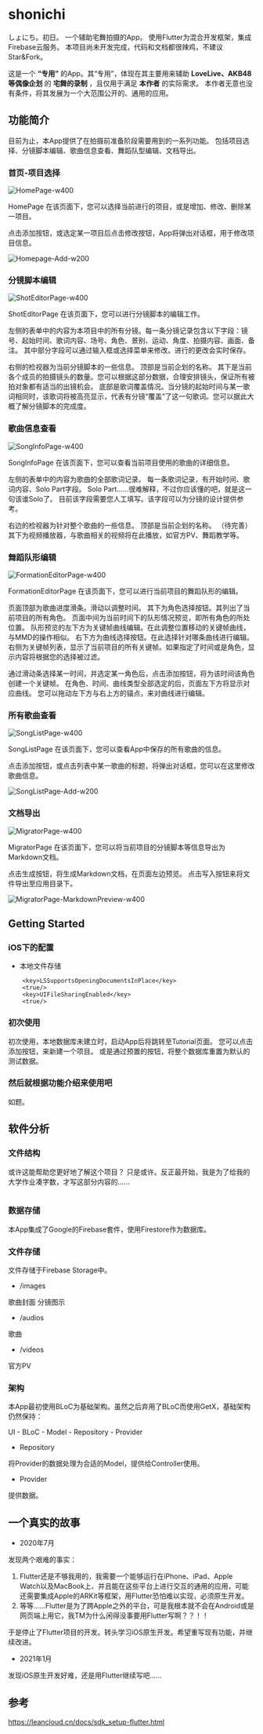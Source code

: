 # shonichi

しょにち。初日。
一个辅助宅舞拍摄的App。
使用Flutter为混合开发框架，集成Firebase云服务。
本项目尚未开发完成，代码和文档都很辣鸡，不建议Star&Fork。

这是一个 **“专用”** 的App。其“专用”，体现在其主要用来辅助 **LoveLive、AKB48等偶像企划** 的 **宅舞的录制** ，且仅用于满足 **本作者** 的实际需求。
本作者无意也没有条件，将其发展为一个大范围公开的、通用的应用。

## 功能简介

目前为止，本App提供了在拍摄前准备阶段需要用到的一系列功能。
包括项目选择、分镜脚本编辑、歌曲信息查看、舞蹈队型编辑、文档导出。

### 首页-项目选择

![HomePage-w400](/flutter_module/documents/images/HomePage.png)

HomePage
在该页面下，您可以选择当前进行的项目，或是增加、修改、删除某一项目。

点击添加按钮，或选定某一项目后点击修改按钮，App将弹出对话框，用于修改项目信息。

![Homepage-Add-w200](/flutter_module/documents/images/Homepage-Add.png)

### 分镜脚本编辑

![ShotEditorPage-w400](/flutter_module/documents/images/ShotEditorPage.png)

ShotEditorPage
在该页面下，您可以进行分镜脚本的编辑工作。

左侧的表单中的内容为本项目中的所有分镜。每一条分镜记录包含以下字段：镜号、起始时间、歌词内容、场号、角色、景别、运动、角度、拍摄内容、画面、备注。
其中部分字段可以通过输入框或选择菜单来修改。进行的更改会实时保存。

右侧的检视器为当前分镜脚本的一些信息。
顶部是当前企划的名称。
其下是当前各个成员的拍摄镜头的数量。您可以根据这部分数据，合理安排镜头，保证所有被拍对象都有适当的出镜机会。
底部是歌词覆盖情况。当分镜的起始时间与某一歌词相同时，该歌词将被高亮显示，代表有分镜“覆盖”了这一句歌词。您可以据此大概了解分镜脚本的完成度。

### 歌曲信息查看

![SongInfoPage-w400](/flutter_module/documents/images/SongInfoPage.png)

SongInfoPage
在该页面下，您可以查看当前项目使用的歌曲的详细信息。

左侧的表单中的内容为歌曲的全部歌词记录。
每一条歌词记录，有开始时间、歌词内容、Solo Part字段。
Solo Part……很难解释，不过你应该懂的吧，就是这一句该谁Solo了。
目前该字段需要您人工填写。该字段可以为分镜的设计提供参考。

右边的检视器为针对整个歌曲的一些信息。
顶部是当前企划的名称。
（待完善）其下为视频播放器，与歌曲相关的视频将在此播放，如官方PV、舞蹈教学等。

### 舞蹈队形编辑

![FormationEditorPage-w400](/flutter_module/documents/images/FormationEditorPage.png)

FormationEditorPage
在该页面下，您可以进行当前项目的舞蹈队形的编辑。

页面顶部为歌曲进度滑条。滑动以调整时间。
其下为角色选择按钮。其列出了当前项目的所有角色。
页面中间为当前时间下的队形情况预览，即所有角色的所处位置。
队形预览的左下方为关键帧曲线编辑。在此调整位置移动的关键帧曲线，与MMD的操作相似。
右下方为曲线选择按钮。在此选择针对哪条曲线进行编辑。
右侧为关键帧列表，显示了当前项目的所有关键帧。如果指定了时间或是角色，显示内容将根据您的选择被过滤。

通过滑动条选择某一时间，并选定某一角色后，点击添加按钮，将为该时间该角色创建一个关键帧。
在角色、时间、曲线类型全部选定的后，页面左下方将显示对应曲线。
您可以拖动左下方与右上方的锚点，来对曲线进行编辑。

### 所有歌曲查看

![SongListPage-w400](/flutter_module/documents/images/SongListPage.png)

SongListPage
在该页面下，您可以查看App中保存的所有歌曲的信息。

点击添加按钮，或点击列表中某一歌曲的标题，将弹出对话框，您可以在这里修改歌曲信息。

![SongListPage-Add-w200](/flutter_module/documents/images/SongListPage-Add.png)

### 文档导出

![MigratorPage-w400](/flutter_module/documents/images/MigratorPage.png)

MigratorPage
在该页面下，您可以将当前项目的分镜脚本等信息导出为Markdown文档。

点击生成按钮，将生成Markdown文档，在页面左边预览。
点击写入按钮来将文件导出至应用目录下。

![MigratorPage-MarkdownPreview-w400](/flutter_module/documents/images/MigratorPage-MarkdownPreview.png)

## Getting Started

### iOS下的配置

* 本地文件存储

``` plist
    <key>LSSupportsOpeningDocumentsInPlace</key>
    <true/>
    <key>UIFileSharingEnabled</key>
    <true/>

```

### 初次使用

初次使用，本地数据库未建立时，启动App后将跳转至Tutorial页面。
您可以点击添加按钮，来新建一个项目。
或是通过预置的按钮，将整个数据库重置为默认的测试数据。

### 然后就根据功能介绍来使用吧

如题。

## 软件分析

### 文件结构

或许这能帮助您更好地了解这个项目？
只是或许。反正最开始，我是为了给我的大学作业凑字数，才写这部分内容的……

``` Dart

```

### 数据存储

本App集成了Google的Firebase套件，使用Firestore作为数据库。

### 文件存储

文件存储于Firebase Storage中。

* /images

歌曲封面
分镜图示

* /audios

歌曲

* /videos

官方PV

### 架构

本App最初使用BLoC为基础架构。虽然之后弃用了BLoC而使用GetX，基础架构仍然保持：

UI - BLoC - Model - Repository - Provider

* Repository

将Provider的数据处理为合适的Model，提供给Controller使用。

* Provider

提供数据。

## 一个真实的故事

* 2020年7月

发现两个艰难的事实：

1. Flutter还是不够我用的，我需要一个能够运行在iPhone、iPad、Apple Watch以及MacBook上、并且能在这些平台上进行交互的通用的应用，可能还需要集成Apple的ARKit等框架，用Flutter恐怕难以实现，必须原生开发。
2. 等等……Flutter是为了跨Apple之外的平台，可是我根本就不会在Android或是网页端上用它，我TM为什么闲得没事要用Flutter写啊？？！！

于是停止了Flutter项目的开发。转头学习iOS原生开发。希望重写现有功能，并继续改进。

* 2021年1月

发现iOS原生开发好难，还是用Flutter继续写吧……

## 参考

<https://leancloud.cn/docs/sdk_setup-flutter.html>
